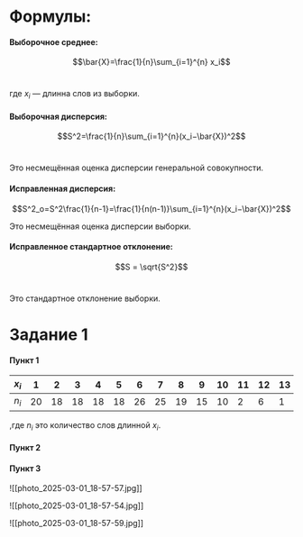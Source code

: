 # Формулы:
#### **Выборочное среднее**:

$$\bar{X}=\frac{1}{n}\sum_{i=1}^{n} x_i$$​

где $x_i$ — длинна слов из выборки.

#### **Выборочная дисперсия**:

$$S^2=\frac{1}{n}\sum_{i=1}^{n}(x_i−\bar{X})^2$$​

Это несмещённая оценка дисперсии генеральной совокупности.

#### **Исправленная дисперсия**:

$$S^2_о=S^2\frac{1}{n-1}=\frac{1}{n(n-1)}\sum_{i=1}^{n}(x_i−\bar{X})^2$$

Это несмещённая оценка дисперсии выборки.

#### **Исправленное стандартное отклонение**:

$$S = \sqrt{S^2}$$​

Это стандартное отклонение выборки.

# Задание 1
#### Пункт 1

| $x_i$ | 1   | 2   | 3   | 4   | 5   | 6   | 7   | 8   | 9   | 10  | 11  | 12  | 13  | 14  | 15  | 18  |
| ----- | --- | --- | --- | --- | --- | --- | --- | --- | --- | --- | --- | --- | --- | --- | --- | --- |
| $n_i$ | 20  | 18  | 18  | 18  | 18  | 26  | 25  | 19  | 15  | 10  | 2   | 6   | 1   | 2   | 1   | 1   |

,где $n_i$ это количество слов длинной $x_i$.

#### Пункт 2

#### Пункт 3
![[photo_2025-03-01_18-57-57.jpg]]

![[photo_2025-03-01_18-57-54.jpg]]

![[photo_2025-03-01_18-57-59.jpg]]